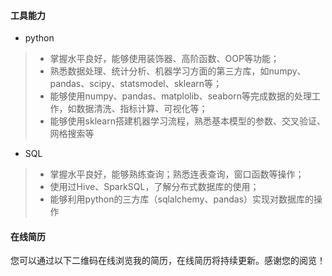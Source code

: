 #### 工具能力
* python
> * 掌握水平良好，能够使用装饰器、高阶函数、OOP等功能；
> * 熟悉数据处理、统计分析、机器学习方面的第三方库，如numpy、pandas、scipy、statsmodel、sklearn等；
> * 能够使用numpy、pandas、matplolib、seaborn等完成数据的处理工作，如数据清洗、指标计算、可视化等；
> * 能够使用sklearn搭建机器学习流程，熟悉基本模型的参数、交叉验证、网格搜索等


* SQL
> * 掌握水平良好，能够熟练查询；熟悉连表查询，窗口函数等操作；
> * 使用过Hive、SparkSQL，了解分布式数据库的使用；
> * 能够利用python的三方库（sqlalchemy、pandas）实现对数据库的操作


#### 在线简历
您可以通过以下二维码在线浏览我的简历，在线简历将持续更新。感谢您的阅览！
